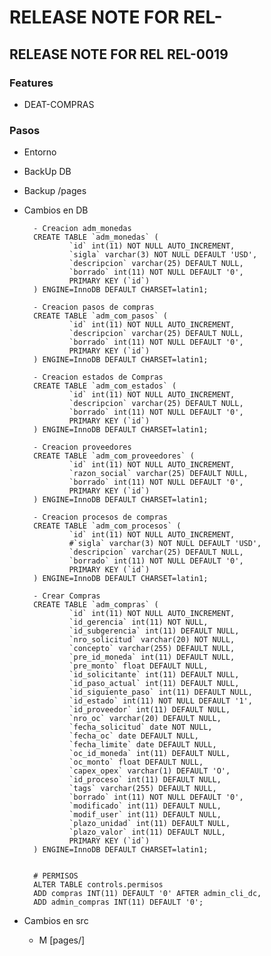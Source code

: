 # RELEASE NOTE FOR REL-

## RELEASE NOTE FOR REL REL-0019

### Features

- DEAT-COMPRAS

### Pasos

- Entorno
- BackUp DB
- Backup /pages
- Cambios en DB

        - Creacion adm_monedas
        CREATE TABLE `adm_monedas` (
                `id` int(11) NOT NULL AUTO_INCREMENT,
                `sigla` varchar(3) NOT NULL DEFAULT 'USD',
                `descripcion` varchar(25) DEFAULT NULL,
                `borrado` int(11) NOT NULL DEFAULT '0',
                PRIMARY KEY (`id`)
        ) ENGINE=InnoDB DEFAULT CHARSET=latin1;

        - Creacion pasos de compras
        CREATE TABLE `adm_com_pasos` (
                `id` int(11) NOT NULL AUTO_INCREMENT,
                `descripcion` varchar(25) DEFAULT NULL,
                `borrado` int(11) NOT NULL DEFAULT '0',
                PRIMARY KEY (`id`)
        ) ENGINE=InnoDB DEFAULT CHARSET=latin1;

        - Creacion estados de Compras
        CREATE TABLE `adm_com_estados` (
                `id` int(11) NOT NULL AUTO_INCREMENT,
                `descripcion` varchar(25) DEFAULT NULL,
                `borrado` int(11) NOT NULL DEFAULT '0',
                PRIMARY KEY (`id`)
        ) ENGINE=InnoDB DEFAULT CHARSET=latin1;  

        - Creacion proveedores
        CREATE TABLE `adm_com_proveedores` (
                `id` int(11) NOT NULL AUTO_INCREMENT,
                `razon_social` varchar(25) DEFAULT NULL,
                `borrado` int(11) NOT NULL DEFAULT '0',
                PRIMARY KEY (`id`)
        ) ENGINE=InnoDB DEFAULT CHARSET=latin1;      
        
        - Creacion procesos de compras
        CREATE TABLE `adm_com_procesos` (
                `id` int(11) NOT NULL AUTO_INCREMENT,
                #`sigla` varchar(3) NOT NULL DEFAULT 'USD',
                `descripcion` varchar(25) DEFAULT NULL,
                `borrado` int(11) NOT NULL DEFAULT '0',
                PRIMARY KEY (`id`)
        ) ENGINE=InnoDB DEFAULT CHARSET=latin1;

        - Crear Compras
        CREATE TABLE `adm_compras` (
                `id` int(11) NOT NULL AUTO_INCREMENT,
                `id_gerencia` int(11) NOT NULL,
                `id_subgerencia` int(11) DEFAULT NULL,
                `nro_solicitud` varchar(20) NOT NULL,
                `concepto` varchar(255) DEFAULT NULL,
                `pre_id_moneda` int(11) DEFAULT NULL,
                `pre_monto` float DEFAULT NULL,
                `id_solicitante` int(11) DEFAULT NULL,
                `id_paso_actual` int(11) DEFAULT NULL,
                `id_siguiente_paso` int(11) DEFAULT NULL,
                `id_estado` int(11) NOT NULL DEFAULT '1',
                `id_proveedor` int(11) DEFAULT NULL,
                `nro_oc` varchar(20) DEFAULT NULL,
                `fecha_solicitud` date NOT NULL,
                `fecha_oc` date DEFAULT NULL,
                `fecha_limite` date DEFAULT NULL,
                `oc_id_moneda` int(11) DEFAULT NULL,
                `oc_monto` float DEFAULT NULL,
                `capex_opex` varchar(1) DEFAULT 'O',
                `id_proceso` int(11) DEFAULT NULL,
                `tags` varchar(255) DEFAULT NULL,
                `borrado` int(11) NOT NULL DEFAULT '0',
                `modificado` int(11) DEFAULT NULL,
                `modif_user` int(11) DEFAULT NULL,
                `plazo_unidad` int(11) DEFAULT NULL,
                `plazo_valor` int(11) DEFAULT NULL,
                PRIMARY KEY (`id`)
        ) ENGINE=InnoDB DEFAULT CHARSET=latin1;


        # PERMISOS
        ALTER TABLE controls.permisos
        ADD compras INT(11) DEFAULT '0' AFTER admin_cli_dc,
        ADD admin_compras INT(11) DEFAULT '0';
        

- Cambios en src
  - M [pages/]

